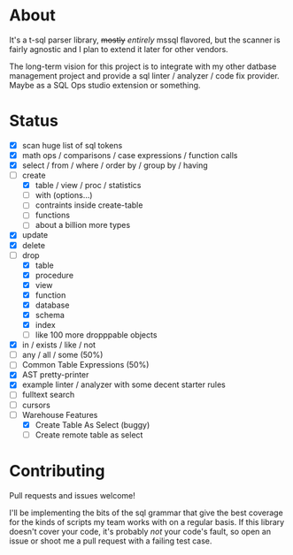 # About

It's a t-sql parser library, ~~mostly~~ *entirely* mssql flavored, but the scanner is fairly agnostic
and I plan to extend it later for other vendors.

The long-term vision for this project is to integrate with my other datbase management project
and provide a sql linter / analyzer / code fix provider. Maybe as a SQL Ops studio extension or something.

# Status
- [x] scan huge list of sql tokens
- [x] math ops / comparisons / case expressions / function calls
- [x] select / from / where / order by / group by / having
- [ ] create
  - [x] table / view / proc / statistics
  - [ ] with (options...)
  - [ ] contraints inside create-table
  - [ ] functions
  - [ ] about a billion more types
- [X] update
- [x] delete
- [ ] drop
  - [x] table
  - [x] procedure
  - [x] view
  - [x] function
  - [x] database
  - [x] schema
  - [x] index
  - [ ] like 100 more dropppable objects
- [x] in / exists / like / not
- [ ] any / all / some (50%)
- [ ] Common Table Expressions (50%)
- [x] AST pretty-printer
- [x] example linter / analyzer with some decent starter rules
- [ ] fulltext search
- [ ] cursors
- [ ] Warehouse Features
  - [x] Create Table As Select (buggy)
  - [ ] Create remote table as select

# Contributing

Pull requests and issues welcome!

I'll be implementing the bits of the sql grammar that give the best coverage
for the kinds of scripts my team works with on a regular basis. If this library
doesn't cover your code, it's probably *not* your code's fault, so open an 
issue or shoot me a pull request with a failing test case.

